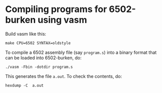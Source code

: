 # Compiling programs for 6502-burken using vasm

Build vasm like this:

```
make CPU=6502 SYNTAX=oldstyle
```

To compile a 6502 assembly file (say `program.s`) into a binary format that can be loaded into 6502-burken, do:

```
./vasm -Fbin -dotdir program.s
```

This generates the file `a.out`. To check the contents, do:

```
hexdump -C  a.out
```

